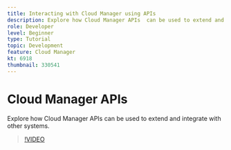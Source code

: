 ```yaml
---
title: Interacting with Cloud Manager using APIs
description: Explore how Cloud Manager APIs  can be used to extend and integrate with other systems.  
role: Developer
level: Beginner
type: Tutorial
topic: Development
feature: Cloud Manager
kt: 6918
thumbnail: 330541
---
```


# Cloud Manager APIs

Explore how Cloud Manager APIs can be used to extend and integrate with other systems. 

>[!VIDEO](https://video.tv.adobe.com/v/330541/?quality=12&learn=on)